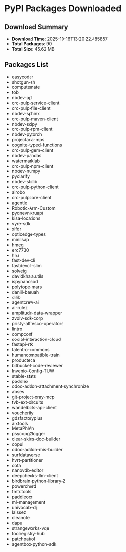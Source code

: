 # PyPI Packages Downloaded

## Download Summary
- **Download Time**: 2025-10-16T13:20:22.485857
- **Total Packages**: 90
- **Total Size**: 45.62 MB

## Packages List
- easycoder
- shotgun-sh
- computemate
- tob
- nbdev-apl
- crc-pulp-service-client
- crc-pulp-file-client
- nbdev-sphinx
- crc-pulp-maven-client
- nbdev-scipy
- crc-pulp-rpm-client
- nbdev-pytorch
- projectaria-mps
- cognite-typed-functions
- crc-pulp-gem-client
- nbdev-pandas
- watermarklab
- crc-pulp-npm-client
- nbdev-numpy
- pyclarify
- nbdev-stdlib
- crc-pulp-python-client
- airobo
- crc-pulpcore-client
- agentle
- Robotic-Arm-Custom
- pydnevnikruapi
- kisa-locations
- vyre-sdk
- xifdr
- opticedge-types
- minilsap
- hmeg
- erc7730
- hns
- fast-dev-cli
- fastdevcli-slim
- solveig
- davidkhala.utils
- ispynanoaod
- polytope-mars
- daniil-baruah
- dilib
- agentcrew-ai
- ai-rulez
- amplitude-data-wrapper
- zvolv-sdk-corp
- pristy-alfresco-operators
- lintro
- compconf
- social-interaction-cloud
- fastapi-rtk
- talentro-commons
- humancompatible-train
- producteca
- bitbucket-code-reviewer
- Invenio-Config-TUW
- stable-stats
- paddlex
- odoo-addon-attachment-synchronize
- abses
- git-project-xray-mcp
- tvb-ext-xircuits
- wandelbots-api-client
- voucherify
- gdsfactoryplus
- aixtools
- MetaPhlAn
- psycopg2logger
- clear-skies-doc-builder
- copul
- odoo-addon-mis-builder
- surfdataverse
- hvrt-partitioner
- cota
- nanovdb-editor
- deepchecks-llm-client
- birdbrain-python-library-2
- powerchord
- fmtr.tools
- paddleocr
- ml-management
- univocalx-dj
- laissez
- cleanote
- dapu
- strangeworks-vqe
- toolregistry-hub
- patchpatrol
- agentbox-python-sdk
